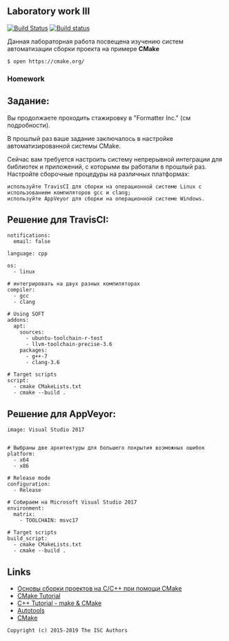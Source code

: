 ## Laboratory work III

[![Build Status](https://travis-ci.com/AndreevSemen/lab04.svg?branch=wp%2Flab)](https://travis-ci.com/AndreevSemen/lab04)
[![Build status](https://ci.appveyor.com/api/projects/status/f15qah26nrb99asd?svg=true)](https://ci.appveyor.com/project/AndreevSemen/lab04)

Данная лабораторная работа посвещена изучению систем автоматизации сборки проекта на примере **CMake**

```ShellSession
$ open https://cmake.org/
```

### Homework

## Задание:

Вы продолжаете проходить стажировку в "Formatter Inc." (см подробности).

В прошлый раз ваше задание заключалось в настройке автоматизированной системы CMake.

Сейчас вам требуется настроить систему непрерывной интеграции для библиотек и приложений, с которыми вы работали в прошлый раз. Настройте сборочные процедуры на различных платформах:

    используйте TravisCI для сборки на операционной системе Linux с использованием компиляторов gcc и clang;
    используйте AppVeyor для сборки на операционной системе Windows.

## Решение для TravisCI:

```
notifications:
  email: false

language: cpp

os:
  - linux

# интегрировать на двух разных компиляторах
compiler:
  - gcc
  - clang

# Using SOFT
addons:
  apt:
    sources:
      - ubuntu-toolchain-r-test
      - llvm-toolchain-precise-3.6
    packages:
      - g++-7
      - clang-3.6

# Target scripts
script:
  - cmake CMakeLists.txt
  - cmake --build .
```

## Решение для AppVeyor:


```
image: Visual Studio 2017


# Bыбраны две архитектуры для большего покрытия возможных ошибок
platform:
  - x64
  - x86

# Release mode
configuration:
  - Release

# Собираем на Microsoft Visual Studio 2017
environment:
  matrix:
    - TOOLCHAIN: msvc17

# Target scripts
build_script:
  - cmake CMakeLists.txt
  - cmake --build .
```


## Links
- [Основы сборки проектов на С/C++ при помощи CMake](https://eax.me/cmake/)
- [CMake Tutorial](http://neerc.ifmo.ru/wiki/index.php?title=CMake_Tutorial)
- [C++ Tutorial - make & CMake](https://www.bogotobogo.com/cplusplus/make.php)
- [Autotools](http://www.gnu.org/software/automake/manual/html_node/Autotools-Introduction.html)
- [CMake](https://cgold.readthedocs.io/en/latest/index.html)

```
Copyright (c) 2015-2019 The ISC Authors
```
